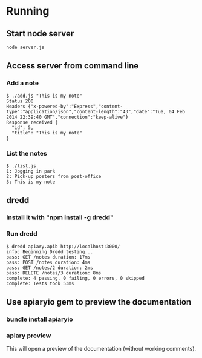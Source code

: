 # Running

## Start node server

    node server.js

## Access server from command line
### Add a note

    $ ./add.js "This is my note"
    Status 200
    Headers {"x-powered-by":"Express","content-type":"application/json","content-length":"43","date":"Tue, 04 Feb 2014 22:39:40 GMT","connection":"keep-alive"}
    Response received {
      "id": 5,
      "title": "This is my note"
    }


### List the notes

    $ ./list.js
    1: Jogging in park
    2: Pick-up posters from post-office
    3: This is my note

## dredd

### Install it with "npm install -g dredd"

### Run dredd

    $ dredd apiary.apib http://localhost:3000/
    info: Beginning Dredd testing...
    pass: GET /notes duration: 17ms
    pass: POST /notes duration: 4ms
    pass: GET /notes/2 duration: 2ms
    pass: DELETE /notes/3 duration: 8ms
    complete: 4 passing, 0 failing, 0 errors, 0 skipped
    complete: Tests took 53ms

## Use apiaryio gem to preview the documentation

### bundle install apiaryio

### apiary preview
This will open a preview of the documentation (without working comments).
